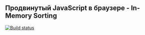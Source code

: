 ## Продвинутый JavaScript в браузере - In-Memory Sorting

[![Build status](https://ci.appveyor.com/api/projects/status/x18hjtgrrf44h3dm/branch/master?svg=true)](https://ci.appveyor.com/project/NazarovAn/ahj-hw2-3-in-memory-sorting/branch/master)
